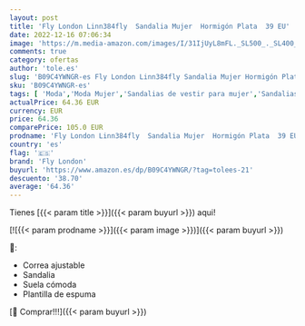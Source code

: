 ```yaml
---
layout: post
title: 'Fly London Linn384fly  Sandalia Mujer  Hormigón Plata  39 EU'
date: 2022-12-16 07:06:34
image: 'https://m.media-amazon.com/images/I/31IjUyL8mFL._SL500_._SL400_.jpg'
comments: true
category: ofertas
author: 'tole.es'
slug: 'B09C4YWNGR-es Fly London Linn384fly Sandalia Mujer Hormigón Plata 39 EU'
sku: 'B09C4YWNGR-es'
tags: [ 'Moda','Moda Mujer','Sandalias de vestir para mujer','Sandalias y palas de mujer','Zapatos para mujer','fly london','sandalia','🇪🇸', ]
actualPrice: 64.36 EUR
currency: EUR
price: 64.36
comparePrice: 105.0 EUR
prodname: 'Fly London Linn384fly  Sandalia Mujer  Hormigón Plata  39 EU'
country: 'es'
flag: '🇪🇸'
brand: 'Fly London'
buyurl: 'https://www.amazon.es/dp/B09C4YWNGR/?tag=tolees-21'
descuento: '38.70'
average: '64.36'
---
```


Tienes [{{< param title >}}]({{< param buyurl >}}) aqui!

[![{{< param prodname >}}]({{< param image >}})]({{< param buyurl >}})

🔎:

- Correa ajustable
- Sandalia
- Suela cómoda
- Plantilla de espuma

[🛒 Comprar!!!]({{< param buyurl >}})
